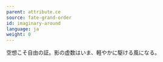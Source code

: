 ```yaml
---
parent: attribute.ce
source: fate-grand-order
id: imaginary-around
language: ja
weight: 0
---
```


空想こそ自由の証。影の虚数はいま、軽やかに駆ける風になる。
